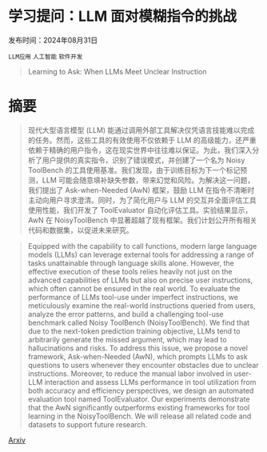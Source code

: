# 学习提问：LLM 面对模糊指令的挑战

发布时间：2024年08月31日

`LLM应用` `人工智能` `软件开发`

> Learning to Ask: When LLMs Meet Unclear Instruction

# 摘要

> 现代大型语言模型 (LLM) 能通过调用外部工具解决仅凭语言技能难以完成的任务。然而，这些工具的有效使用不仅依赖于 LLM 的高级能力，还严重依赖于精确的用户指令，这在现实世界中往往难以保证。为此，我们深入分析了用户提供的真实指令，识别了错误模式，并创建了一个名为 Noisy ToolBench 的工具使用基准。我们发现，由于训练目标为下一个标记预测，LLM 可能会随意填补缺失参数，带来幻觉和风险。为解决这一问题，我们提出了 Ask-when-Needed (AwN) 框架，鼓励 LLM 在指令不清晰时主动向用户寻求澄清。同时，为了简化用户与 LLM 的交互并全面评估工具使用性能，我们开发了 ToolEvaluator 自动化评估工具。实验结果显示，AwN 在 NoisyToolBench 中显著超越了现有框架。我们计划公开所有相关代码和数据集，以促进未来研究。

> Equipped with the capability to call functions, modern large language models (LLMs) can leverage external tools for addressing a range of tasks unattainable through language skills alone. However, the effective execution of these tools relies heavily not just on the advanced capabilities of LLMs but also on precise user instructions, which often cannot be ensured in the real world. To evaluate the performance of LLMs tool-use under imperfect instructions, we meticulously examine the real-world instructions queried from users, analyze the error patterns, and build a challenging tool-use benchmark called Noisy ToolBench (NoisyToolBench). We find that due to the next-token prediction training objective, LLMs tend to arbitrarily generate the missed argument, which may lead to hallucinations and risks. To address this issue, we propose a novel framework, Ask-when-Needed (AwN), which prompts LLMs to ask questions to users whenever they encounter obstacles due to unclear instructions. Moreover, to reduce the manual labor involved in user-LLM interaction and assess LLMs performance in tool utilization from both accuracy and efficiency perspectives, we design an automated evaluation tool named ToolEvaluator. Our experiments demonstrate that the AwN significantly outperforms existing frameworks for tool learning in the NoisyToolBench. We will release all related code and datasets to support future research.

[Arxiv](https://arxiv.org/abs/2409.00557)